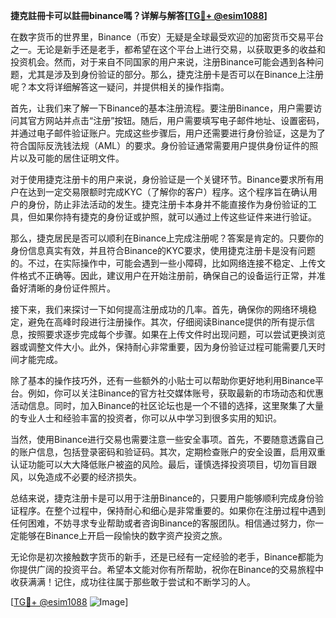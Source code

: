 **捷克註冊卡可以註冊binance嗎？详解与解答[[TG💪+ @esim1088](https://t.me/s/esim1088)]**

在数字货币的世界里，Binance（币安）无疑是全球最受欢迎的加密货币交易平台之一。无论是新手还是老手，都希望在这个平台上进行交易，以获取更多的收益和投资机会。然而，对于来自不同国家的用户来说，注册Binance可能会遇到各种问题，尤其是涉及到身份验证的部分。那么，捷克注册卡是否可以在Binance上注册呢？本文将详细解答这一疑问，并提供相关的操作指南。

首先，让我们来了解一下Binance的基本注册流程。要注册Binance，用户需要访问其官方网站并点击“注册”按钮。随后，用户需要填写电子邮件地址、设置密码，并通过电子邮件验证账户。完成这些步骤后，用户还需要进行身份验证，这是为了符合国际反洗钱法规（AML）的要求。身份验证通常需要用户提供身份证件的照片以及可能的居住证明文件。

对于使用捷克注册卡的用户来说，身份验证是一个关键环节。Binance要求所有用户在达到一定交易限额时完成KYC（了解你的客户）程序。这个程序旨在确认用户的身份，防止非法活动的发生。捷克注册卡本身并不能直接作为身份验证的工具，但如果你持有捷克的身份证或护照，就可以通过上传这些证件来进行验证。

那么，捷克居民是否可以顺利在Binance上完成注册呢？答案是肯定的。只要你的身份信息真实有效，并且符合Binance的KYC要求，使用捷克注册卡是没有问题的。不过，在实际操作中，可能会遇到一些小障碍，比如网络连接不稳定、上传文件格式不正确等。因此，建议用户在开始注册前，确保自己的设备运行正常，并准备好清晰的身份证件照片。

接下来，我们来探讨一下如何提高注册成功的几率。首先，确保你的网络环境稳定，避免在高峰时段进行注册操作。其次，仔细阅读Binance提供的所有提示信息，按照要求逐步完成每个步骤。如果在上传文件时出现问题，可以尝试更换浏览器或调整文件大小。此外，保持耐心非常重要，因为身份验证过程可能需要几天时间才能完成。

除了基本的操作技巧外，还有一些额外的小贴士可以帮助你更好地利用Binance平台。例如，你可以关注Binance的官方社交媒体账号，获取最新的市场动态和优惠活动信息。同时，加入Binance的社区论坛也是一个不错的选择，这里聚集了大量的专业人士和经验丰富的投资者，你可以从中学习到很多实用的知识。

当然，使用Binance进行交易也需要注意一些安全事项。首先，不要随意透露自己的账户信息，包括登录密码和验证码。其次，定期检查账户的安全设置，启用双重认证功能可以大大降低账户被盗的风险。最后，谨慎选择投资项目，切勿盲目跟风，以免造成不必要的经济损失。

总结来说，捷克注册卡是可以用于注册Binance的，只要用户能够顺利完成身份验证程序。在整个过程中，保持耐心和细心是非常重要的。如果你在注册过程中遇到任何困难，不妨寻求专业帮助或者咨询Binance的客服团队。相信通过努力，你一定能够在Binance上开启一段愉快的数字资产投资之旅。

无论你是初次接触数字货币的新手，还是已经有一定经验的老手，Binance都能为你提供广阔的投资平台。希望本文能对你有所帮助，祝你在Binance的交易旅程中收获满满！记住，成功往往属于那些敢于尝试和不断学习的人。

[[TG💪+ @esim1088](https://t.me/s/esim1088) ![Image](https://i.postimg.cc/4NQfJmqS/Snipaste-2025-05-13-00-14-12.png)]
